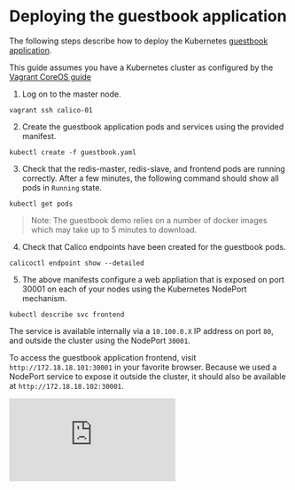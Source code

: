 # Deploying the guestbook application
The following steps describe how to deploy the Kubernetes [guestbook application][guestbook].

This guide assumes you have a Kubernetes cluster as configured by the [Vagrant CoreOS guide](../VagrantCoreOS.md)

1) Log on to the master node.
```
vagrant ssh calico-01
```

2) Create the guestbook application pods and services using the provided manifest.
```
kubectl create -f guestbook.yaml
```

3) Check that the redis-master, redis-slave, and frontend pods are running correctly.  After a few minutes, the following command should show all pods in `Running` state.
```
kubectl get pods
```
> Note: The guestbook demo relies on a number of docker images which may take up to 5 minutes to download.

4) Check that Calico endpoints have been created for the guestbook pods.
```
calicoctl endpoint show --detailed
```

5) The above manifests configure a web appliation that is exposed on port 30001 on each of your nodes using the Kubernetes NodePort mechanism. 
```
kubectl describe svc frontend
```
The service is available internally via a `10.100.0.X` IP address on port `80`, and outside the cluster using the NodePort `30001`.

To access the guestbook application frontend, visit `http://172.18.18.101:30001` in your favorite browser.  Because we used a NodePort service to expose it outside the cluster, it should also be available at `http://172.18.18.102:30001`.


[guestbook]: https://github.com/kubernetes/kubernetes/blob/master/examples/guestbook/README.md


[![Analytics](https://calico-ga-beacon.appspot.com/UA-52125893-3/calico-containers/docs/cni/kubernetes/vagrant-coreos/guestbook.md?pixel)](https://github.com/igrigorik/ga-beacon)
